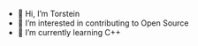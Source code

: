 - 👋 Hi, I’m Torstein
- 👀 I’m interested in contributing to Open Source
- 🌱 I’m currently learning C++

<!---
Trind20/Trind20 is a ✨ special ✨ repository because its `README.md` (this file) appears on your GitHub profile.
You can click the Preview link to take a look at your changes.
--->
